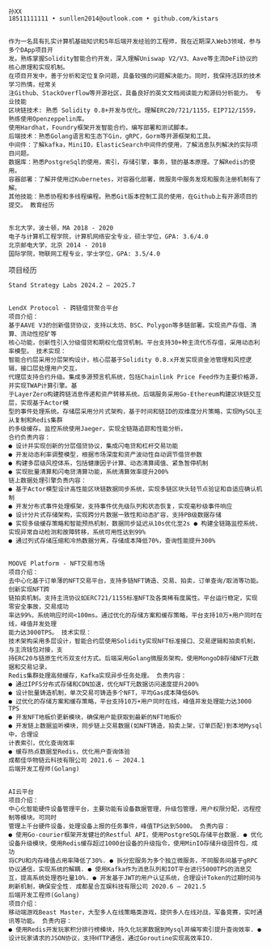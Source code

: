 
    孙XX
    18511111111 • sunllen2014@outlook.com • github.com/kistars


    作为一名具有扎实计算机基础知识和5年后端开发经验的工程师，我在近期深入Web3领域，参与多个DApp项目开
    发。熟练掌握Solidity智能合约开发，深入理解Uniswap V2/V3、Aave等主流DeFi协议的核心原理和实现机制。
    在项目开发中，善于分析和定位复杂问题，具备较强的问题解决能力。同时，我保持活跃的技术学习热情，经常关
    注Github、StackOverflow等开源社区，具备良好的英文文档阅读能力和源码分析能力。 专业技能
    区块链技术: 熟悉 Solidity 0.8+开发与优化。理解ERC20/721/1155，EIP712/1559，熟练使用Openzeppelin库。
    使用Hardhat，Foundry框架开发智能合约，编写部署和测试脚本。
    后端技术：熟悉Golang语言和生态下Gin，gRPC，Gorm等开源框架和工具。
    中间件：了解kafka，MiniIO，ElasticSearch中间件的使用，了解消息队列解决的实际项目问题。
    数据库：熟悉PostgreSql的使用，索引，存储引擎，事务，锁的基本原理。了解Redis的使用。
    容器部署：了解并使用过Kubernetes，对容器化部署，微服务中服务发现和服务注册机制有了解。
    其他技能：熟悉协程和多线程编程。熟悉Git版本控制工具的使用，在Github上有开源项目的提交。 教育经历


    东北大学，波士顿，MA 2018 - 2020
    电子与计算机工程学院，计算机网络安全专业，硕士学位，GPA: 3.6/4.0
    北京邮电大学，北京 2014 - 2018
    国际学院，物联网工程专业，学士学位，GPA: 3.5/4.0
	
项目经历


    Stand Strategy Labs 2024.2 – 2025.7


    LendX Protocol - 跨链借贷聚合平台
    项目介绍：
    基于AAVE V3的创新借贷协议，支持以太坊、BSC、Polygon等多链部署。实现资产存借、清算、流动性挖矿等
    核心功能，创新性引入分级借贷和期权化借贷机制。平台支持30+种主流代币存借，采用动态利率模型。 技术实现：
    智能合约层采用分层架构设计，核心层基于Solidity 0.8.x开发实现资金池管理和风控逻辑，接口层处理用户交互，
    代理层支持合约升级。集成多源预言机系统，包括Chainlink Price Feed作为主要价格源，并实现TWAP计算引擎。基
    于LayerZero构建跨链消息传递和资产转移系统。后端服务采用Go-Ethereum构建区块链交互层，实现基于Actor模
    型的事件处理系统。存储层采用分片式架构，基于时间和链ID的双维度分片策略，实现MySQL主从复制和Redis集群
    的多级缓存。监控系统使用Jaeger，实现全链路追踪和性能分析。
    合约负责内容：
    ● 设计并实现创新的分层借贷协议，集成闪电贷和杠杆交易功能
    ● 开发动态利率调整模型，根据市场深度和资产波动性自动调节借贷参数
    ● 构建多层级风控体系，包括健康因子计算、动态清算阈值、紧急暂停机制
    ● 实现批量清算和闪电贷清算功能，系统清算效率提升200%
    链上数据处理引擎负责内容：
    ● 基于Actor模型设计高性能区块链数据同步系统，实现多链区块头轻节点验证和自适应确认机制
    ● 开发分布式事件处理框架，支持事件优先级队列和状态恢复，实现毫秒级事件响应
    ● 设计分片式存储架构，实现跨分片数据一致性和动态扩容，支持PB级数据存储
    ● 实现多级缓存策略和智能预热机制，数据同步延迟从10s优化至2s ● 构建全链路监控系统，实现异常自动检测和故障转移，系统可用性达到99%
    ● 通过列式存储压缩和冷热数据分离，存储成本降低70%，查询性能提升300%


    MOOVE Platform - NFT交易市场
    项目介绍：
    去中心化基于订单薄的NFT交易平台，支持多链NFT铸造、交易、拍卖，订单查询/取消等功能。创新实现NFT跨
    链拍卖机制。支持主流协议如ERC721/1155标准NFT及各类稀有度属性。平台运行稳定，实现零安全事故，交易成功
    率达99%，系统响应时间<100ms。通过优化的存储方案和缓存策略，平台支持10万+用户同时在线，峰值并发处理
    能力达3000TPS。 技术实现：
    技术架构采用多层设计，智能合约层使用Solidity实现NFT标准接口、交易逻辑和拍卖机制，与主流钱包对接，支
    持ERC20与链原生代币双支付方式。后端采用Golang微服务架构，使用MongoDB存储NFT元数据和交易记录，
    Redis集群处理高频缓存，Kafka实现异步任务处理。 负责内容：
    ● 通过IPFS分布式存储和CDN加速，优化NFT元数据访问速度提升200%
    ● 设计批量铸造机制，单次交易可铸造多个NFT，平均Gas成本降低60%
    ● 过优化的存储方案和缓存策略，平台支持10万+用户同时在线，峰值并发处理能力达3000 TPS
    ● 开发NFT地板价更新模块，确保用户能获取到最新的NFT地板价
    ● 开发链上数据监听模块，同步链上交易数据(如NFT铸造，拍卖上架，订单匹配)到本地Mysql中，合理设
    计表索引，优化查询效率
    ● 缓存热点数据至Redis，优化用户查询体验
    成都佳华物链云科技有限公司 2021.6 – 2024.1
    后端开发工程师(Golang)


    AI云平台
    项目介绍：
    中心化智能硬件设备管理平台，主要功能有设备数据管理，升级包管理，用户权限分配，远程控制等模块。可同时
    管理上千台硬件设备，处理设备上报的任务事件，峰值TPS达到5000。 负责内容：
    ● 使用Go-courier框架开发健壮的Restful API，使用PostgreSQL存储平台数据. ● 优化设备升级模块，使用Redis缓存超过1000台设备的升级指令，使用MinIO存储升级固件包，成功
    将CPU和内存峰值占用率降低了30%. ● 拆分宏服务为多个独立微服务，不同服务间基于gRPC协议通信，实现系统的解耦. ● 使用Kafka作为消息队列和IOT平台进行5000TPS的消息交互，提高系统处理吞吐量10%. ● 开发基于JWT的用户认证系统，合理设计Token的过期时间与刷新机制，确保安全性. 成都星合互娱科技有限公司 2020.6 – 2021.5
    后端开发工程师(Golang)
    项目介绍：
    移动端游戏Beast Master，大型多人在线策略类游戏，提供多人在线对战，军备竞赛，实时通讯等功能。 负责内容：
    ● 使用Redis开发玩家积分排行榜模块，持久化玩家数据到Mysql并编写索引提升查询效率. ● 设计玩家请求的JSON协议，支持HTTP通信，通过Goroutine实现高效率IO.
